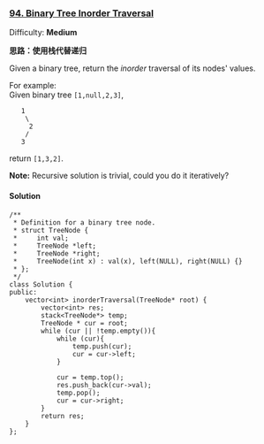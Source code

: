 ### [94\. Binary Tree Inorder Traversal](https://leetcode.com/problems/binary-tree-inorder-traversal/description/)

Difficulty: **Medium**

**思路：使用栈代替递归**


Given a binary tree, return the _inorder_ traversal of its nodes' values.

For example:  
Given binary tree `[1,null,2,3]`,  

```
   1
    \
     2
    /
   3
```

return `[1,3,2]`.

**Note:** Recursive solution is trivial, could you do it iteratively?



#### Solution
```
/**
 * Definition for a binary tree node.
 * struct TreeNode {
 *     int val;
 *     TreeNode *left;
 *     TreeNode *right;
 *     TreeNode(int x) : val(x), left(NULL), right(NULL) {}
 * };
 */
class Solution {
public:
    vector<int> inorderTraversal(TreeNode* root) {
        vector<int> res;
        stack<TreeNode*> temp;
        TreeNode * cur = root;
        while (cur || !temp.empty()){
            while (cur){
                temp.push(cur);
                cur = cur->left;
            }
​
            cur = temp.top();
            res.push_back(cur->val);
            temp.pop();
            cur = cur->right;
        }
        return res;
    }
};
```
